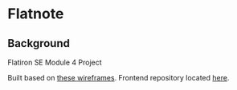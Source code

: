 # Flatnote

## Background

Flatiron SE Module 4 Project

Built based on [these wireframes](https://github.com/learn-co-curriculum/Mod-4-Wireframe). Frontend repository located [here](https://github.com/foxten/flatnote-frontend).